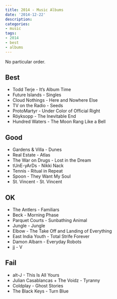 ```yaml
---
title: 2014 - Music Albums
date: '2014-12-22'
description:
categories:
- music
tags:
- 2014
- best
- albums
---
```


No particular order.

## Best

- Todd Terje - It’s Album Time
- Future Islands - Singles
- Cloud Nothings - Here and Nowhere Else
- TV on the Radio - Seeds
- ProtoMartyr - Under Color of Official Right
- Röyksopp - The Inevitable End
- Hundred Waters - The Moon Rang Like a Bell

## Good

- Gardens & Villa - Dunes
- Real Estate - Atlas
- The War on Drugs - Lost in the Dream
- tUnE-yArDs - Nikki Nack
- Tennis - Ritual in Repeat
- Spoon - They Want My Soul
- St. Vincent - St. Vincent

## OK

- The Antlers - Familiars
- Beck - Morning Phase
- Parquet Courts - Sunbathing Animal
- Jungle - Jungle
- Elbow - The Take Off and Landing of Everything
- East India Youth - Total Strife Forever
- Damon Albarn - Everyday Robots
- jj - V

## Fail

- alt-J - This Is All Yours
- Julian Casablancas + The Voidz - Tyranny
- Coldplay - Ghost Stories
- The Black Keys - Turn Blue
